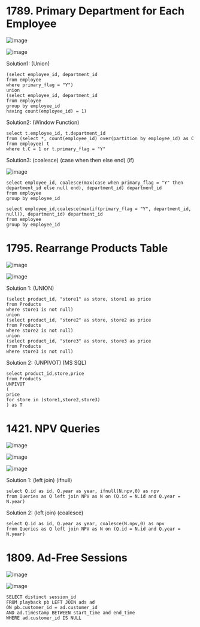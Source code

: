 # 1789. Primary Department for Each Employee

![image](https://user-images.githubusercontent.com/60442877/168522316-22f97a53-cfe8-42af-8061-5ba48a0d7d06.png)

![image](https://user-images.githubusercontent.com/60442877/168522332-0d594c26-7d4d-4be2-935d-bafa2f67f6a4.png)

Solution1: (Union)

    (select employee_id, department_id
    from employee
    where primary_flag = "Y")
    union
    (select employee_id, department_id
    from employee
    group by employee_id
    having count(employee_id) = 1)

Solution2: (Window Function) 

    select t.employee_id, t.department_id
    from (select *, count(employee_id) over(partition by employee_id) as C 
    from employee) t
    where t.C = 1 or t.primary_flag = "Y"

Solution3: (coalesce) (case when then else end) (if)

![image](https://user-images.githubusercontent.com/60442877/168523155-555b425e-64c0-4a8f-9bec-c47955ef35e7.png)

    select employee_id, coalesce(max(case when primary_flag = "Y" then department_id else null end), department_id) department_id
    from employee
    group by employee_id
    
    select employee_id,coalesce(max(if(primary_flag = "Y", department_id, null)), department_id) department_id
    from employee
    group by employee_id


# 1795. Rearrange Products Table

![image](https://user-images.githubusercontent.com/60442877/169728687-cd93a763-51a1-49f4-80c4-d9a664f201fc.png)

![image](https://user-images.githubusercontent.com/60442877/169728697-5d52d4b6-cb75-4647-9d0d-136404072a6d.png)

Solution 1: (UNION) 

    (select product_id, "store1" as store, store1 as price
    from Products
    where store1 is not null)
    union
    (select product_id, "store2" as store, store2 as price
    from Products
    where store2 is not null)
    union
    (select product_id, "store3" as store, store3 as price
    from Products
    where store3 is not null)

Solution 2: (UNPIVOT) (MS SQL)

    select product_id,store,price 
    from Products
    UNPIVOT
    (
    price
    for store in (store1,store2,store3)
    ) as T


# 1421. NPV Queries

![image](https://user-images.githubusercontent.com/60442877/169732053-a6f44b42-3e07-494c-a547-29f4c1f97bc3.png)

![image](https://user-images.githubusercontent.com/60442877/169732071-e25d68a2-5e92-47cd-ab40-5c99ef5ff47e.png)

![image](https://user-images.githubusercontent.com/60442877/169732080-5e4cecb1-0ac2-4689-9097-5f1f77a33e12.png)

Solution 1: (left join) (ifnull)

    select Q.id as id, Q.year as year, ifnull(N.npv,0) as npv
    from Queries as Q left join NPV as N on (Q.id = N.id and Q.year = N.year) 

Solution 2: (left join) (coalesce)

    select Q.id as id, Q.year as year, coalesce(N.npv,0) as npv
    from Queries as Q left join NPV as N on (Q.id = N.id and Q.year = N.year) 
    
    
    
# 1809. Ad-Free Sessions

![image](https://user-images.githubusercontent.com/60442877/171065459-ede93e96-2dd7-4b3a-8539-c10700ab65ef.png)

![image](https://user-images.githubusercontent.com/60442877/171065472-a89b4ab6-9c2a-445b-89f5-3fd77e278598.png)

    SELECT distinct session_id
    FROM playback pb LEFT JOIN ads ad
    ON pb.customer_id = ad.customer_id
    AND ad.timestamp BETWEEN start_time and end_time
    WHERE ad.customer_id IS NULL




